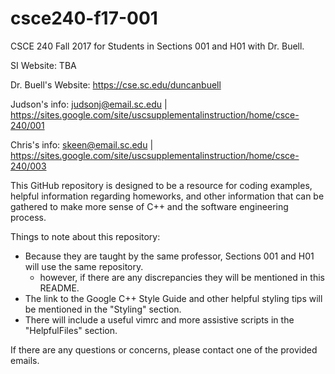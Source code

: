 # csce240-f17-001
CSCE 240 Fall 2017 for Students in Sections 001 and H01 with Dr. Buell.

SI Website: TBA

Dr. Buell's Website: https://cse.sc.edu/duncanbuell

Judson's info: judsonj@email.sc.edu    | https://sites.google.com/site/uscsupplementalinstruction/home/csce-240/001

Chris's info: skeen@email.sc.edu        | https://sites.google.com/site/uscsupplementalinstruction/home/csce-240/003

This GitHub repository is designed to be a resource for coding examples, helpful information regarding homeworks, 
and other information that can be gathered to make more sense of C++ and the software engineering process.

Things to note about this repository:
- Because they are taught by the same professor, Sections 001 and H01 will use the same repository.
  - however, if there are any
discrepancies they will be mentioned in this README.
- The link to the Google C++ Style Guide and other helpful styling tips will be mentioned in the "Styling" section.
- There will include a useful vimrc and more assistive scripts in the "HelpfulFiles" section.

If there are any questions or concerns, please contact one of the provided emails.
